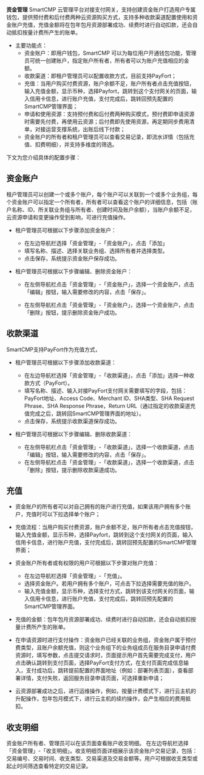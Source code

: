 **资金管理**
SmartCMP 云管理平台对接支付网关，支持创建资金账户打造用户专属钱包，提供预付费和后付费两种云资源购买方式，支持多种收款渠道配置使用和资金账户充值，充值金额将在包年包月资源部署成功、续费时进行自动扣款，还会自动抵扣按量计费所产生的账单。
+ 主要功能点：
    + 资金账户：即用户钱包，SmartCMP 可以为每位用户开通钱包功能，管理员可统一创建账户，指定账户所有者，所有者可以为账户充值相应的金额。
    + 收款渠道：即租户管理员可以配置收款方式，目前支持PayFort；
    + 充值：当用户购买付费资源，账户余额不足，账户所有者点击充值按钮，输入充值金额，显示币种，选择Payfort，跳转到这个支付网关的页面，输入信用卡信息，进行账户充值，支付完成后，跳转回预先配置的SmartCMP管理界面；
    + 申请和使用资源：支持预付费和后付费两种购买模式，预付费即申请资源时需要先付费，再使用云资源；后付费即先使用资源，再定期同步费用清单，对接运营支撑系统，出账后线下付款； 
    + 资金账户的所有者和租户管理员可以查看交易记录，即流水详情（包括充值、扣费明细），并支持多维度的筛选。

下文为您介绍具体的配置步骤：

## 资金账户
租户管理员可以创建一个或多个账户，每个账户可以关联到一个或多个业务组，每个资金账户可以指定一个所有者，所有者可以查看这个账户的详细信息，包括（账户名称、ID、所关联业务组与所有者、创建时间及账户余额），当账户余额不足，云资源申请和变更操作受到影响，可进行充值操作。

+ 租户管理员可根据以下步骤添加资金账户：

    + 在左边导航栏选择「资金管理」-「资金账户」，点击「添加」
    + 填写名称、描述、选择关联业务组、选择所有者并选择类型。
    + 点击保存，系统提示资金账户保存成功。

+ 租户管理员可根据以下步骤编辑、删除资金账户：

    + 在左侧导航栏点击「资金管理」-「资金账户」，选择一个资金账户，点击「编辑」按钮，输入需要修改的内容，点击「保存」。

    + 在左侧导航栏点击「资金管理」-「资金账户」，选择一个资金账户，点击「删除」按钮，提示删除资金账户成功。

## 收款渠道
SmartCMP支持PayFort作为充值方式， 

+ 租户管理员可根据以下步骤添加收款渠道：
    + 在左边导航栏选择「资金管理」-「收款渠道」，点击「添加」选择一种收款方式（PayFort）。
    +  填写名称、描述、输入对接PayFort支付网关需要填写的字段，包括：PayFort地址、Access Code、Merchant ID、SHA类型、SHA Request Phrase、SHA Response Phrase，Return URL（通过指定的收款渠道充值完成之后，跳转回SmartCMP管理界面的地址）。
    + 点击保存，系统提示收款渠道保存成功。

+ 租户管理员可根据以下步骤编辑、删除收款渠道：

    + 在左侧导航栏点击「资金管理」-「收款渠道」，选择一个收款渠道，点击「编辑」按钮，输入需要修改的内容，点击「保存」。
    + 在左侧导航栏点击「资金管理」-「收款渠道」，选择一个收款渠道，点击「删除」按钮，提示删除收款渠道成功。

## 充值
+ 资金账户的所有者可以对自己拥有的账户进行充值，如果该用户拥有多个账户，充值时可以下拉选择单个账户；
+ 充值流程：当用户购买付费资源，账户余额不足，账户所有者点击充值按钮，输入充值金额，显示币种，选择Payfort，跳转到这个支付网关的页面，输入信用卡信息，进行账户充值，支付完成后，跳转回预先配置的SmartCMP管理界面；
+ 资金账户所有者或有权限的用户可根据以下步骤对账户充值：

    +  在左边导航栏选择「资金管理」-「充值」。
    +  选择资金账户。若用户拥有多个账户，可点击下拉选择需要充值的账户。
    + 输入充值金额，显示币种，选择支付方式，跳转到该支付网关的页面，输入信用卡信息，进行账户充值，支付完成后，跳转回预先配置的SmartCMP管理界面。
+ 充值的金额：包年包月资源部署成功、续费时进行自动扣款，还会自动抵扣按量计费所产生的账单。
+ 在申请资源时进行支付操作：资金账户已经关联的业务组，资金账户属于预付费类型，且账户余额充值，则这个业务组下的业务组成员在服务目录申请付费资源时，填写参数，点击提交请求时，页面提示用户首先需要完成支付，用户点击确认跳转到支付页面，选择PayFort支付方式，在支付页面完成信息输入，支付成功后，跳转提前配置的界面地址（例如：部署列表页面），查看部署详情，支付失败，返回服务目录申请页面，可选择重新申请；
+ 云资源部署成功之后，进行运维操作，例如，按量计费模式下，进行云主机的升配操作，包年包月模式下，进行云主机的续约操作，会产生相应的费用抵扣。

## 收支明细

资金账户所有者、管理员可以在该页面查看账户收支明细。
在左边导航栏选择「资金管理」-「收支明细」。收支明细页面详细展示该资金账户交易记录，包括：交易编号、交易时间、收支类型、交易渠道及交易金额等。用户可根据收支类型或起止时间筛选查看特定的交易记录。
